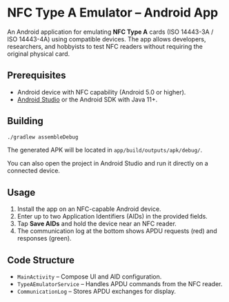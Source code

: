 # NFC Type A Emulator – Android App

An Android application for emulating **NFC Type A** cards (ISO 14443-3A / ISO 14443-4A) using compatible devices.
The app allows developers, researchers, and hobbyists to test NFC readers without requiring the original physical card.

## Prerequisites

- Android device with NFC capability (Android 5.0 or higher).
- [Android Studio](https://developer.android.com/studio) or the Android SDK with Java 11+.

## Building

```bash
./gradlew assembleDebug
```

The generated APK will be located in `app/build/outputs/apk/debug/`.

You can also open the project in Android Studio and run it directly on a connected device.

## Usage

1. Install the app on an NFC-capable Android device.
2. Enter up to two Application Identifiers (AIDs) in the provided fields.
3. Tap **Save AIDs** and hold the device near an NFC reader.
4. The communication log at the bottom shows APDU requests (red) and responses (green).

## Code Structure

- `MainActivity` – Compose UI and AID configuration.
- `TypeAEmulatorService` – Handles APDU commands from the NFC reader.
- `CommunicationLog` – Stores APDU exchanges for display.
